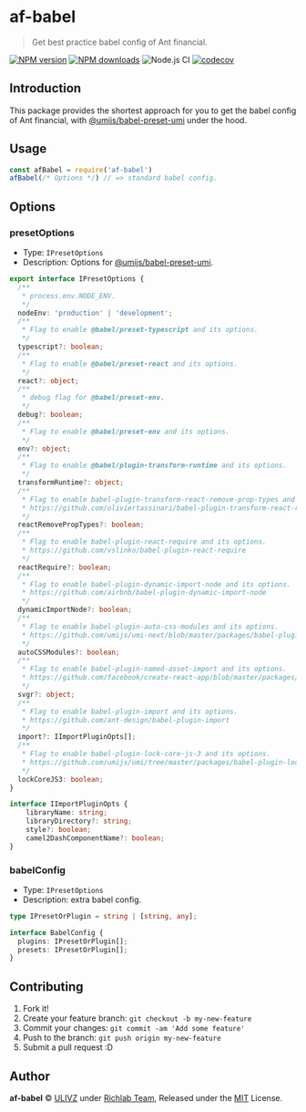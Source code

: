 # af-babel

> Get best practice babel config of Ant financial.

[![NPM version](https://img.shields.io/npm/v/af-babel.svg?style=flat)](https://npmjs.com/package/af-babel) [![NPM downloads](https://img.shields.io/npm/dm/af-babel.svg?style=flat)](https://npmjs.com/package/af-babel) ![Node.js CI](https://github.com/rich-lab/af-babel/workflows/Node.js%20CI/badge.svg) [![codecov](https://codecov.io/gh/rich-lab/af-babel/branch/master/graph/badge.svg)](https://codecov.io/gh/rich-lab/af-babel)

## Introduction

This package provides the shortest approach for you to get the babel config of Ant financial, with [@umijs/babel-preset-umi](https://github.com/umijs/umi-next/tree/master/packages/babel-preset-umi) under the hood.

## Usage

```js
const afBabel = require('af-babel')
afBabel(/* Options */) // => standard babel config.
```

## Options

### presetOptions

- Type: `IPresetOptions`
- Description: Options for [@umijs/babel-preset-umi](https://github.com/umijs/umi-next/tree/master/packages/babel-preset-umi).

```typescript
export interface IPresetOptions {
  /**
   * process.env.NODE_ENV.
   */  
  nodeEnv: 'production' | 'development';
  /**
   * Flag to enable @babel/preset-typescript and its options.
   */  
  typescript?: boolean;
  /**
   * Flag to enable @babel/preset-react and its options.
   */
  react?: object;
  /**
   * debug flag for @babel/preset-env.
   */
  debug?: boolean;
  /**
   * Flag to enable @babel/preset-env and its options.
   */
  env?: object;
  /**
   * Flag to enable @babel/plugin-transform-runtime and its options.
   */
  transformRuntime?: object;
  /**
   * Flag to enable babel-plugin-transform-react-remove-prop-types and its options.
   * https://github.com/oliviertassinari/babel-plugin-transform-react-remove-prop-types
   */
  reactRemovePropTypes?: boolean;
  /**
   * Flag to enable babel-plugin-react-require and its options.
   * https://github.com/vslinko/babel-plugin-react-require 
   */
  reactRequire?: boolean;
  /**
   * Flag to enable babel-plugin-dynamic-import-node and its options.
   * https://github.com/airbnb/babel-plugin-dynamic-import-node 
   */
  dynamicImportNode?: boolean;
  /**
   * Flag to enable babel-plugin-auto-css-modules and its options.
   * https://github.com/umijs/umi-next/blob/master/packages/babel-plugin-auto-css-modules
   */
  autoCSSModules?: boolean;
  /**
   * Flag to enable babel-plugin-named-asset-import and its options.
   * https://github.com/facebook/create-react-app/blob/master/packages/babel-plugin-named-asset-import
   */
  svgr?: object;
  /**
   * Flag to enable babel-plugin-import and its options.
   * https://github.com/ant-design/babel-plugin-import
   */
  import?: IImportPluginOpts[];
  /**
   * Flag to enable babel-plugin-lock-core-js-3 and its options.
   * https://github.com/umijs/umi/tree/master/packages/babel-plugin-lock-core-js-3
   */
  lockCoreJS3: boolean;
}

interface IImportPluginOpts {
    libraryName: string;
    libraryDirectory?: string;
    style?: boolean;
    camel2DashComponentName?: boolean;
}
```

### babelConfig

- Type: `IPresetOptions`
- Description: extra babel config.

```typescript
type IPresetOrPlugin = string | [string, any];

interface BabelConfig {
  plugins: IPresetOrPlugin[];
  presets: IPresetOrPlugin[];
}
```

## Contributing

1. Fork it!
2. Create your feature branch: `git checkout -b my-new-feature`
3. Commit your changes: `git commit -am 'Add some feature'`
4. Push to the branch: `git push origin my-new-feature`
5. Submit a pull request :D

## Author

**af-babel** © [ULIVZ](https://github.com/ulivz) under [Richlab Team](https://www.yuque.com/richlab/join-us/invitation), Released under the [MIT](./LICENSE) License.<br>
